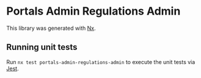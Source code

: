 <!-- gitbook-ignore -->

# Portals Admin Regulations Admin

This library was generated with [Nx](https://nx.dev).

## Running unit tests

Run `nx test portals-admin-regulations-admin` to execute the unit tests via [Jest](https://jestjs.io).
